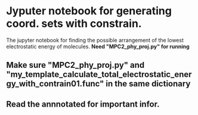 # Jyputer notebook for generating coord. sets with constrain.
The jupyter notebook for finding the possible arrangement of the lowest electrostatic energy of molecules. __Need "MPC2_phy_proj.py" for running__

## Make sure "MPC2_phy_proj.py" and "my_template_calculate_total_electrostatic_energy_with_contrain01.func" in the same dictionary

## Read the annnotated for important infor.
